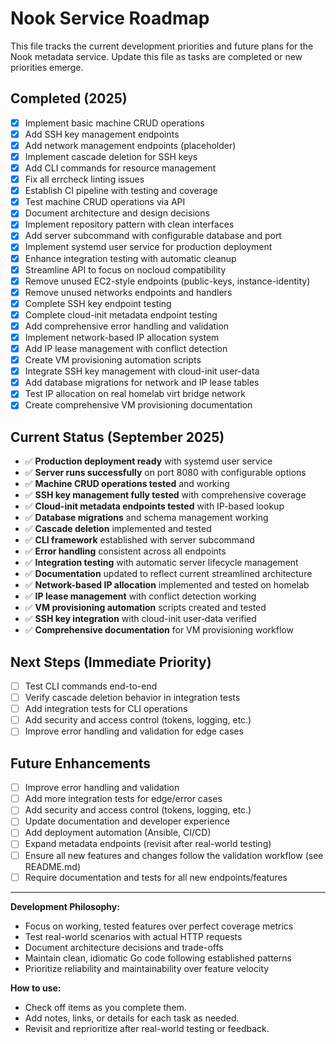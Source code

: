 # Nook Service Roadmap

This file tracks the current development priorities and future plans for the Nook metadata service. Update this file as tasks are completed or new priorities emerge.

## Completed (2025)
- [x] Implement basic machine CRUD operations
- [x] Add SSH key management endpoints
- [x] Add network management endpoints (placeholder)
- [x] Implement cascade deletion for SSH keys
- [x] Add CLI commands for resource management
- [x] Fix all errcheck linting issues
- [x] Establish CI pipeline with testing and coverage
- [x] Test machine CRUD operations via API
- [x] Document architecture and design decisions
- [x] Implement repository pattern with clean interfaces
- [x] Add server subcommand with configurable database and port
- [x] Implement systemd user service for production deployment
- [x] Enhance integration testing with automatic cleanup
- [x] Streamline API to focus on nocloud compatibility
- [x] Remove unused EC2-style endpoints (public-keys, instance-identity)
- [x] Remove unused networks endpoints and handlers
- [x] Complete SSH key endpoint testing
- [x] Complete cloud-init metadata endpoint testing
- [x] Add comprehensive error handling and validation
- [x] Implement network-based IP allocation system
- [x] Add IP lease management with conflict detection
- [x] Create VM provisioning automation scripts
- [x] Integrate SSH key management with cloud-init user-data
- [x] Add database migrations for network and IP lease tables
- [x] Test IP allocation on real homelab virt bridge network
- [x] Create comprehensive VM provisioning documentation

## Current Status (September 2025)
- ✅ **Production deployment ready** with systemd user service
- ✅ **Server runs successfully** on port 8080 with configurable options
- ✅ **Machine CRUD operations tested** and working
- ✅ **SSH key management fully tested** with comprehensive coverage
- ✅ **Cloud-init metadata endpoints tested** with IP-based lookup
- ✅ **Database migrations** and schema management working
- ✅ **Cascade deletion** implemented and tested
- ✅ **CLI framework** established with server subcommand
- ✅ **Error handling** consistent across all endpoints
- ✅ **Integration testing** with automatic server lifecycle management
- ✅ **Documentation** updated to reflect current streamlined architecture
- ✅ **Network-based IP allocation** implemented and tested on homelab
- ✅ **IP lease management** with conflict detection working
- ✅ **VM provisioning automation** scripts created and tested
- ✅ **SSH key integration** with cloud-init user-data verified
- ✅ **Comprehensive documentation** for VM provisioning workflow

## Next Steps (Immediate Priority)
- [ ] Test CLI commands end-to-end
- [ ] Verify cascade deletion behavior in integration tests
- [ ] Add integration tests for CLI operations
- [ ] Add security and access control (tokens, logging, etc.)
- [ ] Improve error handling and validation for edge cases

## Future Enhancements
- [ ] Improve error handling and validation
- [ ] Add more integration tests for edge/error cases
- [ ] Add security and access control (tokens, logging, etc.)
- [ ] Update documentation and developer experience
- [ ] Add deployment automation (Ansible, CI/CD)
- [ ] Expand metadata endpoints (revisit after real-world testing)
- [ ] Ensure all new features and changes follow the validation workflow (see README.md)
- [ ] Require documentation and tests for all new endpoints/features

---

**Development Philosophy:**
- Focus on working, tested features over perfect coverage metrics
- Test real-world scenarios with actual HTTP requests
- Document architecture decisions and trade-offs
- Maintain clean, idiomatic Go code following established patterns
- Prioritize reliability and maintainability over feature velocity

**How to use:**
- Check off items as you complete them.
- Add notes, links, or details for each task as needed.
- Revisit and reprioritize after real-world testing or feedback.
